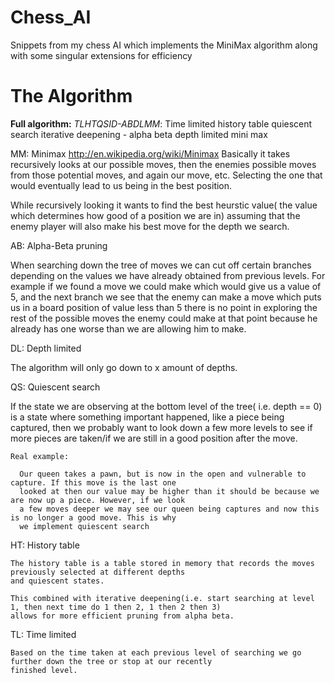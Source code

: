 Chess_AI
========

Snippets from my chess AI which implements the MiniMax algorithm along with some singular extensions for efficiency

The Algorithm
========

<b>Full algorithm:</b> <i>TLHTQSID-ABDLMM</i>: Time limited history table quiescent search iterative deepening - alpha beta depth limited mini max

MM: Minimax
  http://en.wikipedia.org/wiki/Minimax
  Basically it takes recursively looks at our possible moves, then the enemies possible moves from those potential moves,
  and again our move, etc. Selecting the one that would eventually lead to us being in the best position.
  
  While recursively looking it wants to find the best heurstic value( the value which determines how good of a position
  we are in) assuming that the enemy player will also make his best move for the depth we search. 


AB: Alpha-Beta pruning

  When searching down the tree of moves we can cut off certain branches depending on the values we have already obtained
  from previous levels. For example if we found a move we could make which would give us a value of 5, and the next branch
  we see that the enemy can make a move which puts us in a board position of value less than 5 there is no point in
  exploring the rest of the possible moves the enemy could make at that point because he already has one worse than we 
  are allowing him to make.


DL: Depth limited

  The algorithm will only go down to x amount of depths.
  
QS: Quiescent search

  If the state we are observing at the bottom level of the tree( i.e. depth == 0) is a state where something important
  happened, like a piece being captured, then we probably want to look down a few more levels to see if more pieces are
  taken/if we are still in a good position after the move.
  
    Real example: 
    
      Our queen takes a pawn, but is now in the open and vulnerable to capture. If this move is the last one 
      looked at then our value may be higher than it should be because we are now up a piece. However, if we look
      a few moves deeper we may see our queen being captures and now this is no longer a good move. This is why 
      we implement quiescent search

HT: History table
  
    The history table is a table stored in memory that records the moves previously selected at different depths
    and quiescent states.
    
    This combined with iterative deepening(i.e. start searching at level 1, then next time do 1 then 2, 1 then 2 then 3)
    allows for more efficient pruning from alpha beta.
    
TL: Time limited
  
    Based on the time taken at each previous level of searching we go further down the tree or stop at our recently
    finished level.
  
  
  
